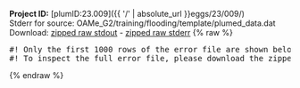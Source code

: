 **Project ID:** [plumID:23.009]({{ '/' | absolute_url }}eggs/23/009/)  
Stderr for source:  OAMe_G2/training/flooding/template/plumed_data.dat   
Download: [zipped raw stdout](plumed_data.dat.plumed.stdout.txt.zip) - [zipped raw stderr](plumed_data.dat.plumed.stderr.txt.zip) 
{% raw %}
<pre>
#! Only the first 1000 rows of the error file are shown below
#! To inspect the full error file, please download the zipped raw stderr file above
</pre>
{% endraw %}
